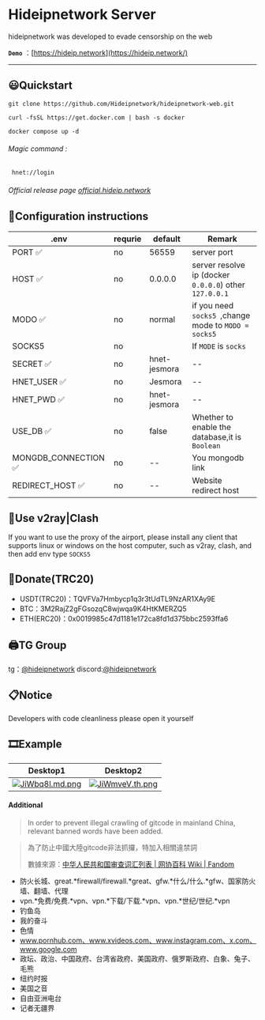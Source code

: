 # Hideipnetwork Server

hideipnetwork was developed to evade censorship on the web

**`Demo`** ：[https://hideip.network](https://hideip.network/)

---

## 😃Quickstart

```
git clone https://github.com/Hideipnetwork/hideipnetwork-web.git
```

```
curl -fsSL https://get.docker.com | bash -s docker
```

```
docker compose up -d
```

###### Magic command :

```
 hnet://login
```

###### Official release page  [official.hideip.network](https://official.hideip.network/)

## 📃Configuration instructions

| .env                | requrie | default      | **Remark**                                             |
| ------------------- | ------- | ------------ | ------------------------------------------------------ |
| PORT ✅              | no      | 56559        | server port                                            |
| HOST ✅              | no      | 0.0.0.0      | server resolve ip (docker `0.0.0.0`) other `127.0.0.1` |
| MODO ✅              | no      | normal       | if you need `socks5 `,change mode to `MODO = socks5`   |
| SOCKS5              | no      |              | If `MODE` is `socks`                                   |
| SECRET ✅            | no      | hnet-jesmora | --                                                     |
| HNET_USER ✅         | no      | Jesmora      | --                                                     |
| HNET_PWD ✅          | no      | hnet-jesmora | --                                                     |
| USE_DB ✅            | no      | false        | Whether to enable the database,it is `Boolean`         |
| MONGDB_CONNECTION ✅ | no      | --           | You mongodb link                                       |
| REDIRECT_HOST ✅     | no      | --           | Website redirect host                                  |

## 🔨Use v2ray|Clash

If you want to use the proxy of the airport, please install any client that supports linux or windows on the host computer, such as v2ray, clash, and then add env type `SOCKS5`

## 💸Donate(TRC20)

* USDT(TRC20)：TQVFVa7Hmbycp1q3r3tUdTL9NzAR1XAy9E
* BTC：3M2RajZ2gFGsozqC8wjwqa9K4HtKMERZQ5
* ETH(ERC20)：0x0019985c47d1181e172ca8fd1d375bbc2593ffa6

## 🖨TG Group

tg：[@hideipnetwork](https://t.me/hideipnetwork/)
discord:[@hideipnetwork](https://discord.com/invite/R4XmveVsF4)

## 📋Notice

Developers with code cleanliness please open it yourself

## 🎞Example

| Desktop1                                                                                                                                                        | Desktop2                                                                                                                                                        |
| --------------------------------------------------------------------------------------------------------------------------------------------------------------- | --------------------------------------------------------------------------------------------------------------------------------------------------------------- |
| [![JiWbq8l.md.png](https://public.aisb.top/e06e8a0ef1a018d7b6944df936f2a3c1/JiWbq8l.png)](https://public.aisb.top/e06e8a0ef1a018d7b6944df936f2a3c1/JiWbq8l.png) | [![JiWmveV.th.png](https://public.aisb.top/e06e8a0ef1a018d7b6944df936f2a3c1/JiWmveV.png)](https://public.aisb.top/e06e8a0ef1a018d7b6944df936f2a3c1/JiWmveV.png) |

#### Additional

> In order to prevent illegal crawling of gitcode in mainland China, relevant banned words have been added.

> 為了防止中國大陸gitcode非法抓攞，特加入相關違禁詞
> 
> 數據來源：[中华人民共和国审查词汇列表 | 网协百科 Wiki | Fandom](https://wenxie1216.fandom.com/zh/wiki/%E4%B8%AD%E5%8D%8E%E4%BA%BA%E6%B0%91%E5%85%B1%E5%92%8C%E5%9B%BD%E5%AE%A1%E6%9F%A5%E8%AF%8D%E6%B1%87%E5%88%97%E8%A1%A8?variant=zh)

- 防火长城、great.*firewall/firewall.*great、gfw.*什么/什么.*gfw、国家防火墙、翻墙、代理
- vpn.*免费/免费.*vpn、vpn.*下载/下载.*vpn、vpn.*世纪/世纪.*vpn
- 钓鱼岛
- 我的奋斗
- 色情
- www.pornhub.com、www.xvideos.com、www.instagram.com、x.com、www.google.com
- 政坛、政治、中国政府、台湾省政府、美国政府、俄罗斯政府、白象、兔子、毛熊
- 纽约时报
- 美国之音
- 自由亚洲电台
- 记者无疆界
